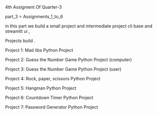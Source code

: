 4th Assigment Of Quarter-3

part_3  = Assignments_1_to_6

in this part we build a small project and intermediate project cli base and streamlit ui ,

Projects build .

Project 1: Mad libs Python Project

Project 2: Guess the Number Game Python Project (computer)

Project 3: Guess the Number Game Python Project (user)

Project 4: Rock, paper, scissors Python Project

Project 5: Hangman Python Project

Project 6: Countdown Timer Python Project

Project 7: Password Generator Python Project


